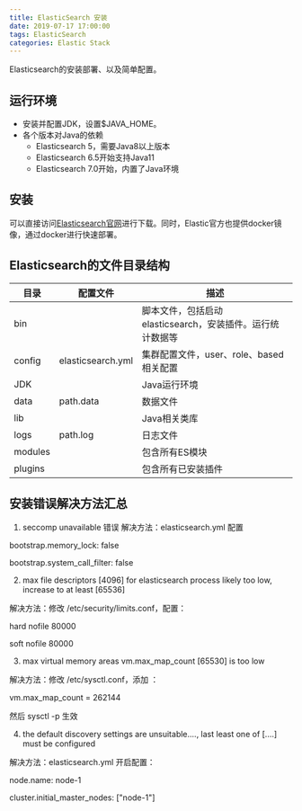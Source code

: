 ```yaml
---
title: ElasticSearch 安装
date: 2019-07-17 17:00:00
tags: ElasticSearch
categories: Elastic Stack
---
```


Elasticsearch的安装部署、以及简单配置。

<!-- more -->

## 运行环境
- 安装并配置JDK，设置$JAVA_HOME。
- 各个版本对Java的依赖
    - Elasticsearch 5，需要Java8以上版本
    - Elasticsearch 6.5开始支持Java11
    - Elasticsearch 7.0开始，内置了Java环境

## 安装
可以直接访问[Elasticsearch官网](https://www.elastic.co/cn/downloads/elasticsearch)进行下载。同时，Elastic官方也提供docker镜像，通过docker进行快速部署。

## Elasticsearch的文件目录结构
目录 | 配置文件 | 描述
-- | -- | --
bin     |  | 脚本文件，包括启动elasticsearch，安装插件。运行统计数据等
config  | elasticsearch.yml | 集群配置文件，user、role、based相关配置
JDK     |  | Java运行环境
data    | path.data | 数据文件
lib     |  | Java相关类库
logs    | path.log | 日志文件
modules |  | 包含所有ES模块
plugins |  | 包含所有已安装插件

## 安装错误解决方法汇总
1. seccomp unavailable 错误
解决方法：elasticsearch.yml 配置

bootstrap.memory_lock: false

bootstrap.system_call_filter: false

2. max file descriptors [4096] for elasticsearch process likely too low, increase to at least [65536]

解决方法：修改 /etc/security/limits.conf，配置：

hard nofile 80000

soft nofile 80000

3. max virtual memory areas vm.max_map_count [65530] is too low

解决方法：修改 /etc/sysctl.conf，添加 ：

vm.max_map_count = 262144

然后 sysctl -p 生效

4. the default discovery settings are unsuitable...., last least one of [....] must be configured

解决方法：elasticsearch.yml 开启配置：

node.name: node-1

cluster.initial_master_nodes: ["node-1"]